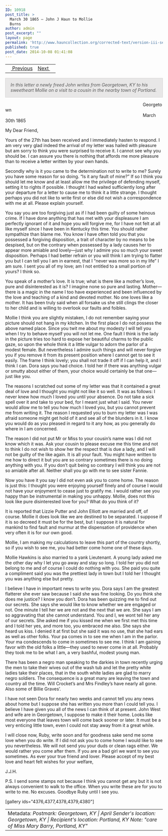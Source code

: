 ```yaml
---
ID: 10918
post_title: >
  March 30 1865 – John J Haun to Mollie
  Burns
author: admin
post_excerpt: ""
layout: page
permalink: 'http://www.hauncollection.org/corrected-text/version-iii-series-ii/march-30-1865-john-j-haun-to-mollie-bruns%e2%80%a8/'
published: true
post_date: 2014-10-08 01:41:08
---
```

<table style="width: 100%;">
<tbody>
<tr>
<td style="text-align: left;"><a title="Undated" href="http://www.hauncollection.org/version-3/version-iii-series-ii/undated-before-march-1865-martha-haun-to-john-j-haun%E2%80%A8/"><img src="https://lh3.googleusercontent.com/-EFJpxxNiPNw/VqgtWBCZrMI/AAAAAAAAAFU/WfY4lPFWWkg/s800-Ic42/Soeb-Plain-Arrows-8-10px.png" alt="" width="10" height="10" /> Previous</a></td>
<td style="text-align: right;"><a title="April 3 1865" href="http://www.hauncollection.org/version-3/version-iii-series-ii/april-3-1865-mollie-burns-to-john-j-haun%E2%80%A8/">Next <img src="https://lh3.googleusercontent.com/-67k0cYlpXHw/VqgtWKz1MXI/AAAAAAAAAFU/k9PW_Piyurk/s800-Ic42/Soeb-Plain-Arrows-5-10px.png" alt="" width="10" height="10" /></a></td>
</tr>
</tbody>
</table>
<p style="padding: 12px 16px 14px 16px; color: #555555; background-color: #e8e7e7; border: #d2d0cf 1px solid;"><em>In this letter a newly freed John writes from Georgetown, KY to his sweetheart Mollie on a visit to a cousin in the nearby town of Portland.</em></p>
<span style="margin-left: 440px;">Georgetown
<span style="margin-left: 440px;">March 30th 1865</span></span>

My Dear Friend,

Yours of the 27th has been received and I immediately hasten to respond. I am very very glad indeed the arrival of my letter was hailed with pleasure but am sorry to think you were surprised to receive it. I cannot see why you should be. I can assure you there is nothing that affords me more pleasure than to receive a letter written by your own hands.

Secondly why is it you came to the determination not to write to me? Surely you have some reason for so doing. “Is it any fault of mine?” If so I think you should let me know and at least allow me the privilege of defending myself, setting it to rights if possible. I thought I had waited sufficiently long after your departure for a letter to cause me to think it a little strange. I thought perhaps you did not like to write first or else did not wish a correspondence with me at all. Please explain yourself.

You say you are too forgiving just as if I had been guilty of some heinous crime. If I have done anything that has met with your displeasure I am perfectly ignorant of it and hope you will forgive me, for I have not felt at all like myself since I have been in Kentucky this time. You should rather sympathize than blame me. You know I have often told you that you possessed a forgiving disposition, a trait of character by no means to be despised, but on the contrary when possessed by a lady causes her to appear more amiable and lovely—just why I admire you so much your sweet disposition. Perhaps I had better refrain or you will think I am trying to flatter you but I can tell you I am in earnest, that I “never was more so in my life” I am sure. I sent you all of my love; am I not entitled to a small portion of yours? I think so.

You speak of a mother’s love. It is true; what is there like a mother’s love, pure and disinterested as it is? I imagine none so pure and lasting. Mother—there is a magic in the name I too have experienced and been influenced by the love and teaching of a kind and devoted mother. No one loves like a mother. It has been truly said when all forsake us she still clings the closer to her child and is willing to overlook our faults and foibles.

Mollie I think you are slightly mistaken, I do not remember saying your picture should not hang in my kitchen. In the first place I do not possess the above named place. Since you twit me about my modesty I will tell you when I try to behave myself you will not let me. One fault I think is the lady in the picture tries too hard to expose her beautiful charms to the public gaze, so upon the whole think it a little vulgar to adorn the parlor of a modest female. But nevertheless I admire such things and will never forgive you if you remove it from its present position where I cannot get to see it easily. The frame I think lovely; you shall not trade it off if I can help it, and I think I can. Dora says you had choice. I told her if there was anything vulgar or smutty about either of them, your choice would certainly be that one—just like you.

The reasons I scratched out some of my letter was that it contained a great deal of love and I thought you might not like it so well. It was as follows: I never knew how much I loved you until your absence. Do not take a sick spell over it and take to your bed, for I meant just what I said. You never would allow me to tell you how much I loved you, but you cannot prevent me from writing it. The reason I requested you to burn my letter was I was afraid someone might get hold of it and see all of the blunders in it. I know you would do as you pleased in regard to it any how, as you generally do where in I am concerned.

The reason I did not put Mr or Miss to your cousin’s name was I did not know which it was. Ask your cousin to please excuse me this time and not to think I do not wish to show her the respect that is due a lady, and I will not be guilty of the like again. It is all your fault. You might have written to me how to direct it but you are so contrary sometimes there is no doing anything with you. If you don’t quit being so contrary I will think you are not so amiable after all. Neither shall you go with me to see sister Fannie.

Now you have it you say I did not even ask you to come home. The reason is just this: I thought you were enjoying yourself finely and of course I would not have your enjoyment to cease just to gratify me. I would rather see you happy than be instrumental in making you unhappy. Mollie, does not this look like pure disinterested love for you? What do you think of it?

It is reported that Lizzie Putter and John Elliott are married and off, of course. Mollie it does look like we are destined to be separated. I suppose if it is so decreed it must be for the best, but I suppose it is natural for mankind to find fault and murmur at the dispensation of providence when very often it is for our own good.

Mollie, I am making my calculations to leave this part of the country shortly, so if you wish to see me, you had better come home one of these days.

Mollie Hawkins is also married to a yank Lieutenant. A young lady asked me the other day why I let you go away and stay so long. I told her you did not belong to me and of course I could do nothing with you. She paid you quite a compliment said you was the prettiest lady in town but I told her I thought you was anything else but pretty.

I believe I have in important news to write you. Dora says I am the greatest flatterer she ever saw because I said she was fine looking. Do you think she does me justice? I know you don’t. Dora has been quizzing me to find out our secrets. She says she would like to know whether we are engaged or not. One minute I tell her we are not and the next that we are. She says I am so aggravating that she cannot understand. You and I, we wont tell her any of our secrets. She asked me if you kissed me when we first met this time and I told her yes, and more too, you embraced me also. She says she heard us kiss. I denied it at first but she said it was no use, that she had ears as well as other folks. Your pa comes in to see me when I am in the parlor. Your ma condescends to come in sometimes to see me. I think I am gaining favor with the old folks a little—they used to never come in at all. Probably they took me to be what I am, a very bashful, modest young man.

There has been a negro man speaking to the darkies in town recently urging the men to take their wives out of the wash tub and let the pretty white ladies take their places, that in the south white ladies are glad to marry negro soldiers. The consequence is a great many are leaving the town and country all the time. Will Crocket’s and Mrs Findley’s have nearly all gone. Also some of Billie Graves’.

I have not seen Dora for nearly two weeks and cannot tell you any news about home but I suppose she has written you more than I could tell you. I believe I have given you all of the news I can think of at present. John West and wife are in Georgetown, I suppose to make it their home. Looks like most everyone that leaves town will come back sooner or later. It must be a very enticing little town, even I could not stay away from it a great while.

I will close now, Ruby, write soon and for goodness sake send me some love when you do write. If I did not ask you to come home I would like to see you nevertheless. We will not send you your duds or clean rags either. We would rather you come after them. If you are a bad girl we want to see you sometimes. As ever your true friend and lover. Please accept of my best love and heart felt wishes for your welfare,

J.J.H.

P.S. I send some stamps not because I think you cannot get any but it is not always convenient to walk to the office. When you write these are for you to write to me. No excuses. Goodbye Ruby until I see you.

[gallery ids="4376,4377,4378,4379,4380"]
<table style="width: 100%;">
<tbody>
<tr>
<td>Metadata:<em> Postmark: Georgetown, KY | April</em>
<em>Sender's location: Georgetown, KY | Recipient's location: Portland, KY</em>
<em>Note: "care of Miss Mary Barry, Portland, KY"</em></td>
</tr>
</tbody>
</table>